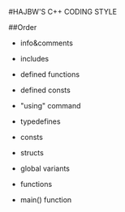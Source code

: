 #HAJBW'S C++ CODING STYLE

##Order

- info&comments

- includes

- defined functions

- defined consts

- "using" command

- typedefines

- consts

- structs

- global variants

- functions

- main() function
